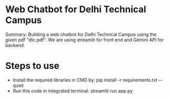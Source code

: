 # Web Chatbot for Delhi Technical Campus

Summary: Building a web chatbot for Delhi Technical Campus using the given pdf "dtc.pdf". We are using streamlit for front end and Gemini API for backend.

# Steps to use
- Install the required libraries in CMD by: pip install -r requirements.txt --quiet
- Run this code in integrated terminal: streamlit run app.py